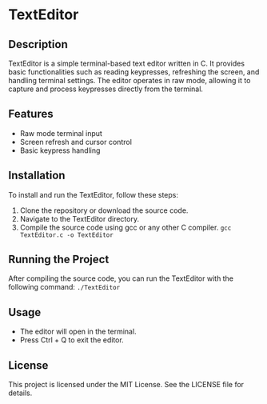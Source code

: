 # TextEditor
## Description
TextEditor is a simple terminal-based text editor written in C. It provides basic functionalities such as reading keypresses, refreshing the screen, and handling terminal settings. The editor operates in raw mode, allowing it to capture and process keypresses directly from the terminal.

## Features
- Raw mode terminal input
- Screen refresh and cursor control
- Basic keypress handling

## Installation
To install and run the TextEditor, follow these steps:

1. Clone the repository or download the source code.
2. Navigate to the TextEditor directory.
3. Compile the source code using gcc or any other C compiler.
``` gcc TextEditor.c -o TextEditor ```

## Running the Project
After compiling the source code, you can run the TextEditor with the following command:
``` ./TextEditor ```

## Usage
- The editor will open in the terminal.
- Press Ctrl + Q to exit the editor.

## License
This project is licensed under the MIT License. See the LICENSE file for details.